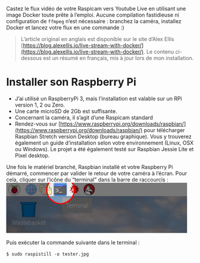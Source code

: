 <!-- TITLE: Caster sur Youtube depuis votre RaspberryPi via Docker -->
<!-- SUBTITLE: Live ((o)) Broadcast -->

Castez le flux vidéo de votre Raspicam vers Youtube Live en utilisant une image Docker toute prête à l’emploi. Aucune compilation fastidieuse ni configuration de `ffmpeg` n’est nécessaire : branchez la caméra, installez Docker et lancez votre flux en une commande :)

> L’article original en anglais est disponible sur le site d’Alex Ellis [https://blog.alexellis.io/live-stream-with-docker/](https://blog.alexellis.io/live-stream-with-docker/). Le contenu ci-dessous est un résumé en français, mis à jour lors de mon installation. 

# Installer son Raspberry Pi

- J’ai utilisé un RaspberryPi 3, mais l’installation est valable sur un RPi version 1, 2 ou Zero.
- Une carte microSD de 2Gb est suffisante.
- Concernant la caméra, il s’agit d’une Raspicam standard
- Rendez-vous sur [https://www.raspberrypi.org/downloads/raspbian/](https://www.raspberrypi.org/downloads/raspbian/) pour télécharger Raspbian Stretch version Desktop (bureau graphique). Vous y trouverez également un guide d’installation selon votre environnement (Linux, OSX ou Windows). Le projet a été également testé sur Raspbian Jessie Lite et Pixel desktop.


Une fois le matériel branché, Raspbian installé et votre Raspberry Pi démarré, commencer par valider le retour de votre caméra à l’écran. Pour cela, cliquer sur l’icône du “terminal” dans la barre de raccourcis :
![Terminal RPi](/uploads/live-youtube-r-pi/rpi-stream-yt-terminal-1.jpg "Rpi Stream Yt Terminal 1")

Puis exécuter la commande suivante dans le terminal :
```
$ sudo raspistill -o tester.jpg
```

